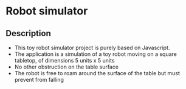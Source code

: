 # Robot simulator

## Description

- This toy robot simulator project is purely based on Javascript.
- The application is a simulation of a toy robot moving on a square tabletop, of dimensions 5 units x 5 units
- No other obstruction on the table surface
- The robot is free to roam around the surface of the table but must prevent from falling